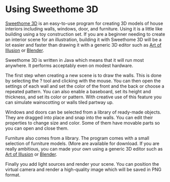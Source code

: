 Using Sweethome 3D
============

[Sweethome 3D](http://www.sweethome3d.com) is an easy-to-use program for
creating 3D models of house interiors including walls, windows, door, and
furniture. Using it is a little like building using a toy construction set. If
you are a beginner needing to create an interior scene for an illustration,
building it with Sweethome 3D will be a lot easier and faster than drawing it
with a generic 3D editor such as [Art of Illusion](../aoi/) or
[Blender](https://www.blender.org).

Sweethome 3D is written in Java which means that it will run most anywhere.
It performs acceptably even on modest hardware.

The first step when creating a new scene is to draw the walls. This is
done by selecting the ? tool and clicking with the mouse. You can then
open the settings of each wall and set the color of the front and the
back or choose a repeated pattern. You can also enable a baseboard,
set its height and thickness, and set its color or pattern. With creative
use of this feature you can simulate wainscotting or walls tiled partway
up.

Windows and doors can be selected from a library of ready-made objects.
They are dragged into place and snap into the walls. You can edit their
properties to change size and color. Some of them have movable parts
so you can open and close them.

Furniture also comes from a library. The program comes with a small selection
of furniture models. (More are available for download.  If you are really
ambitious, you can made your own using a generic 3D editor such as
[Art of Illusion](../aoi/) or [Blender](https://www.blender.org).

Finally you add light sources and render your scene. You can position
the virtual camera and render a high-quality image which will be
saved in PNG format.

